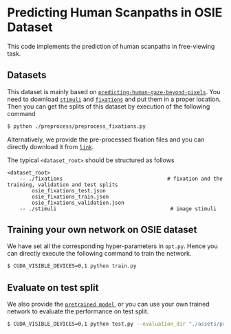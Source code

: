 # Predicting Human Scanpaths in OSIE Dataset

This code implements the prediction of human scanpaths in free-viewing task.

Datasets
------------------

This dataset is mainly based on [`predicting-human-gaze-beyond-pixels`](https://github.com/NUS-VIP/predicting-human-gaze-beyond-pixels). You need to download [`stimuli`](https://github.com/NUS-VIP/predicting-human-gaze-beyond-pixels/tree/master/data/stimuli) and [`fixations`](https://github.com/NUS-VIP/predicting-human-gaze-beyond-pixels/tree/master/data/eye) and put them in a proper location. Then you can get the splits of this dataset by execution of the following command 

```bash
$ python ./preprocess/preprocess_fixations.py
```

Alternatively, we provide the pre-processed fixation files and you can directly download it from [`link`](https://drive.google.com/file/d/1p2hf85w22RvZjk1n2VeVY0EgT50rfQJC/view?usp=sharing).

The typical `<dataset_root>` should be structured as follows

```
<dataset_root>
    -- ./fixations                                  # fixation and the training, validation and test splits
        osie_fixations_test.json
        osie_fixations_train.json
        osie_fixations_validation.json
    -- ./stimuli                                     # image stimuli
```

Training your own network on OSIE dataset
------------------

We have set all the corresponding hyper-parameters in ``opt.py``. Hence you can directly execute the following command to train the network.

```bash
$ CUDA_VISIBLE_DEVICES=0,1 python train.py
```

## Evaluate on test split

We also provide the [`pretrained model`](https://drive.google.com/file/d/1SWH3w3XTX_i7bkY3YMTAXV2IKwEnDH5S/view?usp=sharing), or you can use your own trained network to evaluate the performance on test split.

```bash
$ CUDA_VISIBLE_DEVICES=0,1 python test.py --evaluation_dir "./assets/pretrained_model"
```

